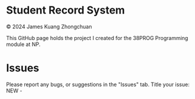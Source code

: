 # Student Record System
© 2024 James Kuang Zhongchuan

This GitHub page holds the project I created for the 38PROG Programming module at NP.

# Issues
Please report any bugs, or suggestions in the "Issues" tab. Title your issue: NEW - <Title>.
Give as much information as possible. For bugs, **please include steps to reproduce.**
